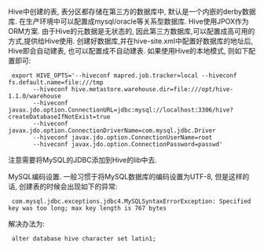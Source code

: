 Hive中创建的表, 表分区都存储在第三方的数据库中, 默认是一个内嵌的derby数据库. 在生产环境中可以配置成mysql/oracle等关系型数据库.
Hive使用JPOX作为ORM方案.
由于Hive的元数据是无状态的, 因此第三方数据库,可以配置成高可用的方式,提供给Hive使用.
创建好数据库,并在hive-site.xml中配置好数据库的地址后, Hive即会自动建表, 也可以配置成不自动建表.
如果使用Hive的本地模式, 则如下配置即可:
```
 export HIVE_OPTS='--hiveconf mapred.job.tracker=local --hiveconf fs.default.name=file:///tmp
       --hiveconf hive.metastore.warehouse.dir=file:///opt/hive-1.1.0/warehouse
	   --hiveconf javax.jdo.option.ConnectionURL=jdbc:mysql://localhost:3306/hive?createDatabaseIfNotExist=true
	   --hiveconf javax.jdo.option.ConnectionDriverName=com.mysql.jdbc.Driver
	   --hiveconf javax.jdo.option.ConnectionUserName=root
	   --hiveconf javax.jdo.option.ConnectionPassword=passwd'
```
 注意需要将MySQL的JDBC添加到Hive的lib中去.

 MySQL编码设置. 一般习惯于将MySQL数据库的编码设置为UTF-8, 但是这样的话, 创建表的时候会出现如下的异常:
```
 com.mysql.jdbc.exceptions.jdbc4.MySQLSyntaxErrorException: Specified key was too long; max key length is 767 bytes
```
解决办法为:
```
 alter database hive character set latin1;
 ```




